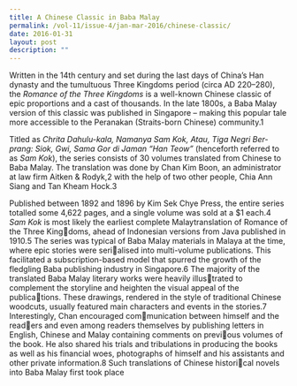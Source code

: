 ```yaml
---
title: A Chinese Classic in Baba Malay
permalink: /vol-11/issue-4/jan-mar-2016/chinese-classic/
date: 2016-01-31
layout: post
description: ""
---
```

Written in the 14th century and set during the last days of China’s Han dynasty and the tumultuous Three Kingdoms period (circa AD 220–280), the *Romance of the Three Kingdoms* is a well-known Chinese classic of epic proportions and a cast of thousands. In the late 1800s, a Baba Malay version of this classic was published in Singapore – making this popular tale more accessible to the Peranakan (Straits-born Chinese) community.1

Titled as *Chrita Dahulu-kala, Namanya Sam Kok, Atau, Tiga Negri Ber-prang: Siok, Gwi, Sama Gor di Jaman “Han Teow”* (henceforth referred to as *Sam Kok*), the series consists of 30 volumes translated from Chinese to Baba Malay. The translation was done by Chan Kim Boon, an administrator at law firm Aitken & Rodyk,2 with the help of two other people, Chia Ann Siang and Tan Kheam Hock.3

Published between 1892 and 1896 by Kim Sek Chye Press, the entire series totalled some 4,622 pages, and a single volume was sold at a $1 each.4 *Sam Kok* is most likely the earliest complete Malaytranslation of Romance of the Three Kingdoms, ahead of Indonesian versions from 
Java published in 1910.5
 The series was 
typical of Baba Malay materials in Malaya 
at the time, where epic stories were serialised into multi-volume publications. This 
facilitated a subscription-based model 
that spurred the growth of the fledgling 
Baba publishing industry in Singapore.6
The majority of the translated Baba 
Malay literary works were heavily illustrated to complement the storyline and 
heighten the visual appeal of the publications. These drawings, rendered in the 
style of traditional Chinese woodcuts, 
usually featured main characters and 
events in the stories.7
Interestingly, Chan encouraged communication between himself and the readers and even among readers themselves 
by publishing letters in English, Chinese 
and Malay containing comments on previous volumes of the book. He also shared 
his trials and tribulations in producing 
the books as well as his financial woes, 
photographs of himself and his assistants 
and other private information.8
Such translations of Chinese historical novels into Baba Malay first took place 